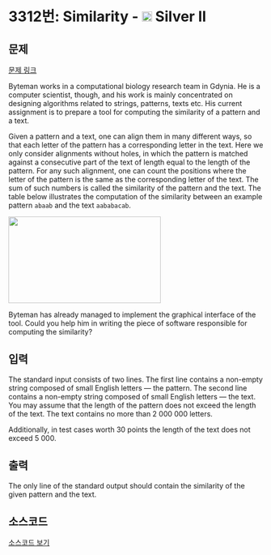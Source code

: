 # 3312번: Similarity - <img src="https://static.solved.ac/tier_small/9.svg" style="height:20px" /> Silver II

<!-- performance -->

<!-- 문제 제출 후 깃허브에 푸시를 했을 때 제출한 코드의 성능이 입력될 공간입니다.-->

<!-- end -->

## 문제

[문제 링크](https://boj.kr/3312)


<p>Byteman works in a computational biology research team in Gdynia. He is a computer scientist, though, and his work is mainly concentrated on designing algorithms related to strings, patterns, texts etc. His current assignment is to prepare a tool for computing the similarity of a pattern and a text.</p>

<p>Given a pattern and a text, one can align them in many different ways, so that each letter of the pattern has a corresponding letter in the text. Here we only consider alignments without holes, in which the pattern is matched against a consecutive part of the text of length equal to the length of the pattern. For any such alignment, one can count the positions where the letter of the pattern is the same as the corresponding letter of the text. The sum of such numbers is called the similarity of the pattern and the text. The table below illustrates the computation of the similarity between an example pattern <code>abaab</code> and the text <code>aababacab</code>.</p>

<p><img alt="" src="https://onlinejudgeimages.s3-ap-northeast-1.amazonaws.com/problem/3312/1.png" style="height:171px; width:301px"></p>

<p>Byteman has already managed to implement the graphical interface of the tool. Could you help him in writing the piece of software responsible for computing the similarity?</p>



## 입력


<p>The standard input consists of two lines. The first line contains a non-empty string composed of small English letters — the pattern. The second line contains a non-empty string composed of small English letters — the text. You may assume that the length of the pattern does not exceed the length of the text. The text contains no more than 2 000 000 letters.</p>

<p>Additionally, in test cases worth 30 points the length of the text does not exceed 5 000.</p>



## 출력


<p>The only line of the standard output should contain the similarity of the given pattern and the text.</p>



## 소스코드

[소스코드 보기](Main.java)
